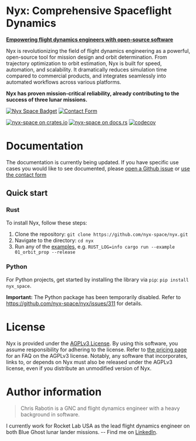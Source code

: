 # Nyx: Comprehensive Spaceflight Dynamics

[**Empowering flight dynamics engineers with open-source software**][website]

Nyx is revolutionizing the field of flight dynamics engineering as a powerful, open-source tool for mission design and orbit determination. From trajectory optimization to orbit estimation, Nyx is built for speed, automation, and scalability. It dramatically reduces simulation time compared to commercial products, and integrates seamlessly into automated workflows across various platforms.

**Nyx has proven mission-critical reliability, already contributing to the success of three lunar missions.**

[![Nyx Space Badget][nyxspace-image]][website]
[![Contact Form][contact-form-image]][contact]

[![nyx-space on crates.io][cratesio-image]][cratesio]
[![nyx-space on docs.rs][docsrs-image]][docsrs]
[![codecov](https://codecov.io/gh/nyx-space/nyx/graph/badge.svg?token=gEiAvwzwh5)](https://codecov.io/gh/nyx-space/nyx)

# Documentation

The documentation is currently being updated. If you have specific use cases you would like to see documented, please [open a Github issue](https://github.com/nyx-space/nyx/issues/new?assignees=&labels=Documentation&projects=&template=documentation.md&title=) or [use the contact form][contact]

## Quick start

### Rust

To install Nyx, follow these steps:
1. Clone the repository: `git clone https://github.com/nyx-space/nyx.git`
2. Navigate to the directory: `cd nyx`
3. Run any of the [examples](./examples/), e.g. `RUST_LOG=info cargo run --example 01_orbit_prop --release`

### Python

For Python projects, get started by installing the library via `pip`: `pip install nyx_space`.

**Important:** The Python package has been temporarily disabled. Refer to <https://github.com/nyx-space/nyx/issues/311> for details.

# License

Nyx is provided under the [AGPLv3 License](./LICENSE). By using this software, you assume responsibility for adhering to the license. Refer to [the pricing page](https://nyxspace.com/pricing/?utm_source=readme-price) for an FAQ on the AGPLv3 license. Notably, any software that incorporates, links to, or depends on Nyx must also be released under the AGPLv3 license, even if you distribute an unmodified version of Nyx.


[cratesio-image]: https://img.shields.io/crates/v/nyx-space.svg
[cratesio]: https://crates.io/crates/nyx-space
[docsrs-image]: https://docs.rs/nyx-space/badge.svg
[docsrs]: https://rustdoc.nyxspace.com/?utm_source=readme
[contact-form-image]: https://img.shields.io/badge/Nyx_Space-Contact-orange
[contact]: https://7ug5imdtt8v.typeform.com/to/neFvVW3p
[nyxspace-image]: https://img.shields.io/badge/Nyx_Space-Website-orange
[website]: https://nyxspace.com/?utm_source=readme

# Author information
> Chris Rabotin is a GNC and flight dynamics engineer with a heavy background in software.

I currently work for Rocket Lab USA as the lead flight dynamics engineer on both Blue Ghost lunar lander missions. -- Find me on [LinkedIn](https://www.linkedin.com/in/chrisrabotin/).
